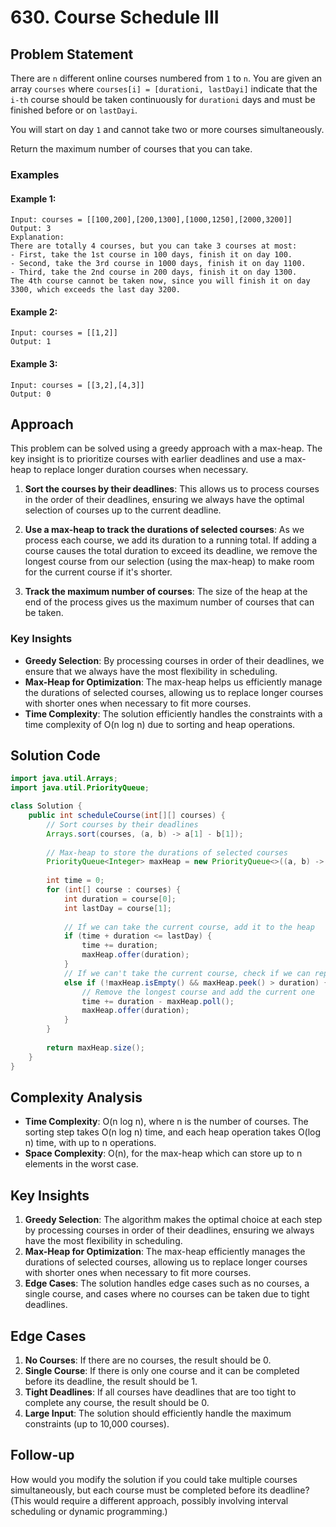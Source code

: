 # 630. Course Schedule III

## Problem Statement
There are `n` different online courses numbered from `1` to `n`. You are given an array `courses` where `courses[i] = [durationi, lastDayi]` indicate that the `i-th` course should be taken continuously for `durationi` days and must be finished before or on `lastDayi`.

You will start on day `1` and cannot take two or more courses simultaneously.

Return the maximum number of courses that you can take.

### Examples

#### Example 1:
```
Input: courses = [[100,200],[200,1300],[1000,1250],[2000,3200]]
Output: 3
Explanation: 
There are totally 4 courses, but you can take 3 courses at most:
- First, take the 1st course in 100 days, finish it on day 100.
- Second, take the 3rd course in 1000 days, finish it on day 1100.
- Third, take the 2nd course in 200 days, finish it on day 1300.
The 4th course cannot be taken now, since you will finish it on day 3300, which exceeds the last day 3200.
```

#### Example 2:
```
Input: courses = [[1,2]]
Output: 1
```

#### Example 3:
```
Input: courses = [[3,2],[4,3]]
Output: 0
```

## Approach
This problem can be solved using a greedy approach with a max-heap. The key insight is to prioritize courses with earlier deadlines and use a max-heap to replace longer duration courses when necessary.

1. **Sort the courses by their deadlines**: This allows us to process courses in the order of their deadlines, ensuring we always have the optimal selection of courses up to the current deadline.

2. **Use a max-heap to track the durations of selected courses**: As we process each course, we add its duration to a running total. If adding a course causes the total duration to exceed its deadline, we remove the longest course from our selection (using the max-heap) to make room for the current course if it's shorter.

3. **Track the maximum number of courses**: The size of the heap at the end of the process gives us the maximum number of courses that can be taken.

### Key Insights
- **Greedy Selection**: By processing courses in order of their deadlines, we ensure that we always have the most flexibility in scheduling.
- **Max-Heap for Optimization**: The max-heap helps us efficiently manage the durations of selected courses, allowing us to replace longer courses with shorter ones when necessary to fit more courses.
- **Time Complexity**: The solution efficiently handles the constraints with a time complexity of O(n log n) due to sorting and heap operations.

## Solution Code
```java
import java.util.Arrays;
import java.util.PriorityQueue;

class Solution {
    public int scheduleCourse(int[][] courses) {
        // Sort courses by their deadlines
        Arrays.sort(courses, (a, b) -> a[1] - b[1]);
        
        // Max-heap to store the durations of selected courses
        PriorityQueue<Integer> maxHeap = new PriorityQueue<>((a, b) -> b - a);
        
        int time = 0;
        for (int[] course : courses) {
            int duration = course[0];
            int lastDay = course[1];
            
            // If we can take the current course, add it to the heap
            if (time + duration <= lastDay) {
                time += duration;
                maxHeap.offer(duration);
            } 
            // If we can't take the current course, check if we can replace a longer course
            else if (!maxHeap.isEmpty() && maxHeap.peek() > duration) {
                // Remove the longest course and add the current one
                time += duration - maxHeap.poll();
                maxHeap.offer(duration);
            }
        }
        
        return maxHeap.size();
    }
}
```

## Complexity Analysis
- **Time Complexity**: O(n log n), where n is the number of courses. The sorting step takes O(n log n) time, and each heap operation takes O(log n) time, with up to n operations.
- **Space Complexity**: O(n), for the max-heap which can store up to n elements in the worst case.

## Key Insights
1. **Greedy Selection**: The algorithm makes the optimal choice at each step by processing courses in order of their deadlines, ensuring we always have the most flexibility in scheduling.
2. **Max-Heap for Optimization**: The max-heap efficiently manages the durations of selected courses, allowing us to replace longer courses with shorter ones when necessary to fit more courses.
3. **Edge Cases**: The solution handles edge cases such as no courses, a single course, and cases where no courses can be taken due to tight deadlines.

## Edge Cases
1. **No Courses**: If there are no courses, the result should be 0.
2. **Single Course**: If there is only one course and it can be completed before its deadline, the result should be 1.
3. **Tight Deadlines**: If all courses have deadlines that are too tight to complete any course, the result should be 0.
4. **Large Input**: The solution should efficiently handle the maximum constraints (up to 10,000 courses).

## Follow-up
How would you modify the solution if you could take multiple courses simultaneously, but each course must be completed before its deadline? (This would require a different approach, possibly involving interval scheduling or dynamic programming.)